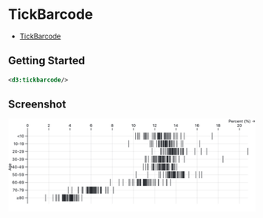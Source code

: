 # TickBarcode

* [TickBarcode](https://observablehq.com/@observablehq/plot-tick)

## Getting Started

```xml
<d3:tickbarcode/>
```

## Screenshot

![TickBarcode](screenshots/tickbarcode.png "TickBarcode")
